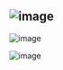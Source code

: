 ## ![image](https://github.com/user-attachments/assets/30c1cede-d9e8-49cd-b342-3b5cabdd516e)

![image](https://github.com/user-attachments/assets/a0774c17-d423-4f2e-afb2-5112d025076f)

![image](https://github.com/user-attachments/assets/aa063330-b243-4ba1-a720-bea228b774e9)

